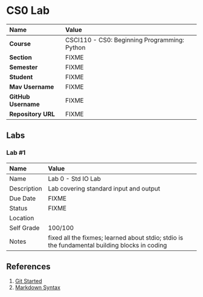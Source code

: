 # CS0 Lab

| Name | Value |
|:---|:---|
| **Course** | CSCI110 - CS0: Beginning Programming: Python |
| **Section** | FIXME |
| **Semester** | FIXME |
| **Student** | FIXME |
| **Mav Username**            | FIXME |
| **GitHub Username**         | FIXME |
| **Repository URL**          | FIXME |

## Labs

### Lab #1

| Name | Value |
| :--- | :--- |
| Name | Lab 0 - Std IO Lab |
| Description | Lab covering standard input and output |
| Due Date | FIXME |
| Status | FIXME |
| Location | <URL TO THE CURRENT LAB FOLDER IN REMOTE> |
| Self Grade | 100/100 |
| Notes | fixed all the fixmes; learned about stdio; stdio is the fundamental building blocks in coding |


## References

1. [Git Started](https://docs.google.com/document/d/1M0YeBfFPy5YPpfX7312R9-IldjagimvEma_YhgeLPcw/edit#heading=h.ssqvh5gmotj4)
2. [Markdown Syntax](https://github.com/adam-p/markdown-here/wiki/Markdown-Cheatsheet)
